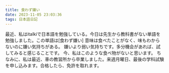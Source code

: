 ```yaml
---
title: 食わず嫌い
date: 2023-11-05 23:03:36
tags: 日本語日記
---
```

最近、私はitalkiで日本語を勉強している。今日は先生から教科書がない単語を勉強しました。この単語は[食わず嫌い]
意味は食べたことがなく、味もわからないのに嫌い気持ちがある。
嫌いより弱い気持ちです。多分機会があれば、試してみると感じることです。
今、私はこのような食べ物がないと思います。
ちなみに、私は最近、車の教習所から卒業しました。来週月曜日、最後の学科試験を申し込みます。合格したら、免許を取れます。
